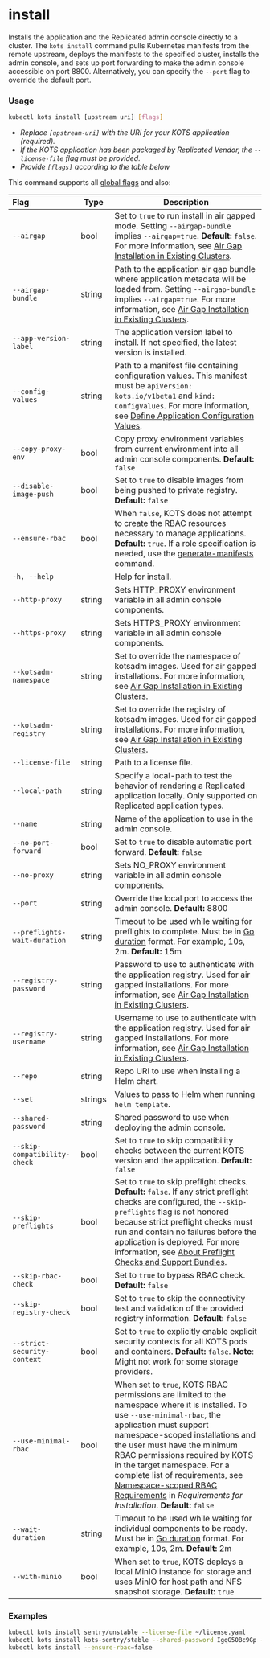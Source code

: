 # install

Installs the application and the Replicated admin console directly to a cluster.
The `kots install` command pulls Kubernetes manifests from the remote upstream, deploys the manifests to the specified cluster, installs the admin console, and sets up port forwarding to make the admin console accessible on port 8800.
Alternatively, you can specify the `--port` flag to override the default port.

### Usage

```bash
kubectl kots install [upstream uri] [flags]
```

- _Replace `[upstream-uri]` with the URI for your KOTS application (required)._
- _If the KOTS application has been packaged by Replicated Vendor, the `--license-file` flag must be provided._
- _Provide `[flags]` according to the table below_

This command supports all [global flags](kots-cli-global-flags) and also:

| Flag                        | Type   | Description                                                                                                                                                                                           |
|:----------------------------|--------|-------------------------------------------------------------------------------------------------------------------------------------------------------------------------------------------------------|
| `--airgap`                  | bool   | Set to `true` to run install in air gapped mode. Setting `--airgap-bundle` implies `--airgap=true`. **Default:** `false`. For more information, see [Air Gap Installation in Existing Clusters](/enterprise/installing-existing-cluster-airgapped). |
| `--airgap-bundle`           | string | Path to the application air gap bundle where application metadata will be loaded from. Setting `--airgap-bundle` implies `--airgap=true`. For more information, see [Air Gap Installation in Existing Clusters](/enterprise/installing-existing-cluster-airgapped).|
| `--app-version-label`       | string | The application version label to install. If not specified, the latest version is installed. |
| `--config-values`           | string | Path to a manifest file containing configuration values. This manifest must be `apiVersion: kots.io/v1beta1` and `kind: ConfigValues`. For more information, see [Define Application Configuration Values](/enterprise/installing-existing-cluster-automation#define-application-configuration-values).|
| `--copy-proxy-env`          | bool   | Copy proxy environment variables from current environment into all admin console components. **Default:** `false`|
| `--disable-image-push`      | bool   | Set to `true` to disable images from being pushed to private registry. **Default:** `false`|
| `--ensure-rbac`             | bool   | When `false`, KOTS does not attempt to create the RBAC resources necessary to manage applications. **Default:** `true`. If a role specification is needed, use the [generate-manifests](kots-cli-admin-console-generate-manifests) command. |
| `-h, --help`                |        | Help for install. |
| `--http-proxy`              | string | Sets HTTP_PROXY environment variable in all admin console components.  |
| `--https-proxy`             | string | Sets HTTPS_PROXY environment variable in all admin console components. |
| `--kotsadm-namespace`       | string | Set to override the namespace of kotsadm images. Used for air gapped installations. For more information, see [Air Gap Installation in Existing Clusters](/enterprise/installing-existing-cluster-airgapped). |
| `--kotsadm-registry`        | string | Set to override the registry of kotsadm images. Used for air gapped installations. For more information, see [Air Gap Installation in Existing Clusters](/enterprise/installing-existing-cluster-airgapped). |
| `--license-file`            | string | Path to a license file. |
| `--local-path`              | string | Specify a local-path to test the behavior of rendering a Replicated application locally. Only supported on Replicated application types.   |
| `--name`                    | string | Name of the application to use in the admin console. |
| `--no-port-forward`         | bool   | Set to `true` to disable automatic port forward. **Default:** `false` |
| `--no-proxy`                | string | Sets NO_PROXY environment variable in all admin console components. |
| `--port`                    | string | Override the local port to access the admin console. **Default:** 8800 |
| `--preflights-wait-duration`| string | Timeout to be used while waiting for preflights to complete. Must be in [Go duration](https://pkg.go.dev/time#ParseDuration) format. For example, 10s, 2m. **Default:** 15m |
| `--registry-password`       | string | Password to use to authenticate with the application registry. Used for air gapped installations. For more information, see [Air Gap Installation in Existing Clusters](/enterprise/installing-existing-cluster-airgapped).|
| `--registry-username`       | string | Username to use to authenticate with the application registry. Used for air gapped installations. For more information, see [Air Gap Installation in Existing Clusters](/enterprise/installing-existing-cluster-airgapped).|
| `--repo`                    | string | Repo URI to use when installing a Helm chart. |
| `--set`                     | strings| Values to pass to Helm when running `helm template`. |
| `--shared-password`         | string | Shared password to use when deploying the admin console.  |
| `--skip-compatibility-check`| bool   | Set to `true` to skip compatibility checks between the current KOTS version and the application. **Default:** `false` |
| `--skip-preflights`         | bool   | Set to `true` to skip preflight checks. **Default:** `false`. If any strict preflight checks are configured, the `--skip-preflights` flag is not honored because strict preflight checks must run and contain no failures before the application is deployed. For more information, see [About Preflight Checks and Support Bundles](/vendor/preflight-support-bundle-creating#about-preflight-checks-and-support-bundles).|
| `--skip-rbac-check`         | bool   | Set to `true` to bypass RBAC check. **Default:** `false`|
| `--skip-registry-check`     | bool   | Set to `true` to skip the connectivity test and validation of the provided registry information. **Default:** `false`|
| `--strict-security-context` | bool   | Set to `true` to explicitly enable explicit security contexts for all KOTS pods and containers. **Default:** `false`. **Note**: Might not work for some storage providers. |
| `--use-minimal-rbac`        | bool   | When set to `true`, KOTS RBAC permissions are limited to the namespace where it is installed. To use  `--use-minimal-rbac`, the application must support namespace-scoped installations and the user must have the minimum RBAC permissions required by KOTS in the target namespace. For a complete list of requirements, see [Namespace-scoped RBAC Requirements​](/enterprise/installing-general-requirements#namespace-scoped) in _Requirements for Installation_. **Default:** `false` |
| `--wait-duration`           | string | Timeout to be used while waiting for individual components to be ready. Must be in [Go duration](https://pkg.go.dev/time#ParseDuration) format. For example, 10s, 2m. **Default:** 2m |
| `--with-minio`              | bool   | When set to `true`, KOTS deploys a local MinIO instance for storage and uses MinIO for host path and NFS snapshot storage. **Default:** `true` |

### Examples

```bash
kubectl kots install sentry/unstable --license-file ~/license.yaml
kubectl kots install kots-sentry/stable --shared-password IgqG5OBc9Gp --license-file ~/sentry-license.yaml --namespace sentry-namespace --config-values ~/config-values.yaml
kubectl kots install --ensure-rbac=false
```
